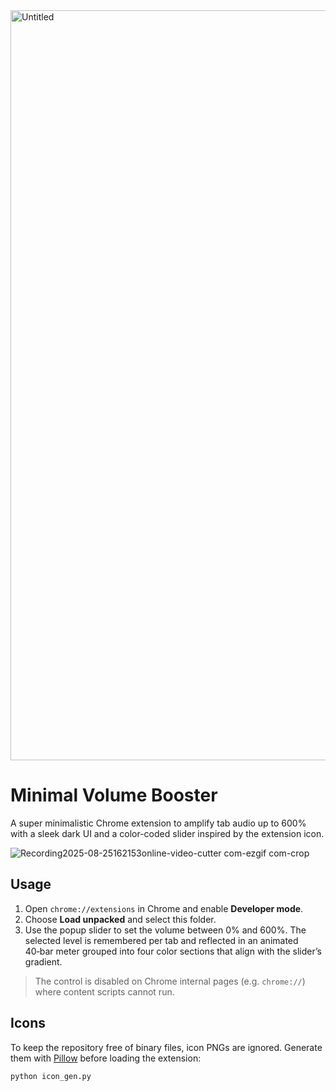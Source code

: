 <img width="1200" alt="Untitled" src="https://github.com/user-attachments/assets/fcab9790-ba60-48be-b864-5f2533af34d4" />

# Minimal Volume Booster

A super minimalistic Chrome extension to amplify tab audio up to 600% with a sleek dark UI and a color-coded slider inspired by the extension icon.

![Recording2025-08-25162153online-video-cutter com-ezgif com-crop](https://github.com/user-attachments/assets/53d02c72-c5bb-48b9-b6d4-694a7be0b960)

## Usage

1. Open `chrome://extensions` in Chrome and enable **Developer mode**.
2. Choose **Load unpacked** and select this folder.
3. Use the popup slider to set the volume between 0% and 600%.
   The selected level is remembered per tab and reflected in an animated
    40‑bar meter grouped into four color sections that align with the
    slider’s gradient.

> The control is disabled on Chrome internal pages (e.g. `chrome://`) where
> content scripts cannot run.

## Icons
To keep the repository free of binary files, icon PNGs are ignored. Generate them with [Pillow](https://python-pillow.org/) before loading the extension:

```bash
python icon_gen.py
```
